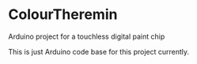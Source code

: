 # ColourTheremin
Arduino project for a touchless digital paint chip

This is just Arduino code base for this project currently.
